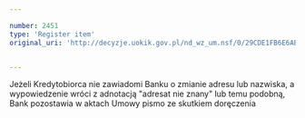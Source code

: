 ```yaml
---

number: 2451
type: 'Register item'
original_uri: 'http://decyzje.uokik.gov.pl/nd_wz_um.nsf/0/29CDE1FB6E6ABD5DC12578D20036954B?OpenDocument'


---
```


Jeżeli Kredytobiorca nie zawiadomi Banku o zmianie adresu lub nazwiska, a wypowiedzenie wróci z adnotacją "adresat nie znany" lub temu podobną, Bank pozostawia w aktach Umowy pismo ze skutkiem doręczenia
